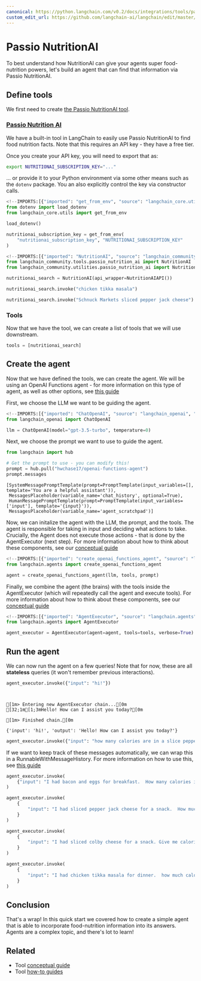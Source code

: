 ```yaml
---
canonical: https://python.langchain.com/v0.2/docs/integrations/tools/passio_nutrition_ai/
custom_edit_url: https://github.com/langchain-ai/langchain/edit/master/docs/docs/integrations/tools/passio_nutrition_ai.ipynb
---
```


# Passio NutritionAI

To best understand how NutritionAI can give your agents super food-nutrition powers, let's build an agent that can find that information via Passio NutritionAI.

## Define tools

We first need to create [the Passio NutritionAI tool](/docs/integrations/tools/passio_nutrition_ai).

### [Passio Nutrition AI](/docs/integrations/tools/passio_nutrition_ai)

We have a built-in tool in LangChain to easily use Passio NutritionAI to find food nutrition facts.
Note that this requires an API key - they have a free tier.

Once you create your API key, you will need to export that as:

```bash
export NUTRITIONAI_SUBSCRIPTION_KEY="..."
```

... or provide it to your Python environment via some other means such as the `dotenv` package.  You an also explicitly control the key via constructor calls.


```python
<!--IMPORTS:[{"imported": "get_from_env", "source": "langchain_core.utils", "docs": "https://api.python.langchain.com/en/latest/utils/langchain_core.utils.env.get_from_env.html", "title": "Passio NutritionAI"}]-->
from dotenv import load_dotenv
from langchain_core.utils import get_from_env

load_dotenv()

nutritionai_subscription_key = get_from_env(
    "nutritionai_subscription_key", "NUTRITIONAI_SUBSCRIPTION_KEY"
)
```


```python
<!--IMPORTS:[{"imported": "NutritionAI", "source": "langchain_community.tools.passio_nutrition_ai", "docs": "https://api.python.langchain.com/en/latest/tools/langchain_community.tools.passio_nutrition_ai.tool.NutritionAI.html", "title": "Passio NutritionAI"}, {"imported": "NutritionAIAPI", "source": "langchain_community.utilities.passio_nutrition_ai", "docs": "https://api.python.langchain.com/en/latest/utilities/langchain_community.utilities.passio_nutrition_ai.NutritionAIAPI.html", "title": "Passio NutritionAI"}]-->
from langchain_community.tools.passio_nutrition_ai import NutritionAI
from langchain_community.utilities.passio_nutrition_ai import NutritionAIAPI
```


```python
nutritionai_search = NutritionAI(api_wrapper=NutritionAIAPI())
```


```python
nutritionai_search.invoke("chicken tikka masala")
```


```python
nutritionai_search.invoke("Schnuck Markets sliced pepper jack cheese")
```

### Tools

Now that we have the tool, we can create a list of tools that we will use downstream.


```python
tools = [nutritionai_search]
```

## Create the agent

Now that we have defined the tools, we can create the agent. We will be using an OpenAI Functions agent - for more information on this type of agent, as well as other options, see [this guide](/docs/concepts#agents)

First, we choose the LLM we want to be guiding the agent.


```python
<!--IMPORTS:[{"imported": "ChatOpenAI", "source": "langchain_openai", "docs": "https://api.python.langchain.com/en/latest/chat_models/langchain_openai.chat_models.base.ChatOpenAI.html", "title": "Passio NutritionAI"}]-->
from langchain_openai import ChatOpenAI

llm = ChatOpenAI(model="gpt-3.5-turbo", temperature=0)
```

Next, we choose the prompt we want to use to guide the agent.


```python
from langchain import hub

# Get the prompt to use - you can modify this!
prompt = hub.pull("hwchase17/openai-functions-agent")
prompt.messages
```



```output
[SystemMessagePromptTemplate(prompt=PromptTemplate(input_variables=[], template='You are a helpful assistant')),
 MessagesPlaceholder(variable_name='chat_history', optional=True),
 HumanMessagePromptTemplate(prompt=PromptTemplate(input_variables=['input'], template='{input}')),
 MessagesPlaceholder(variable_name='agent_scratchpad')]
```


Now, we can initalize the agent with the LLM, the prompt, and the tools. The agent is responsible for taking in input and deciding what actions to take. Crucially, the Agent does not execute those actions - that is done by the AgentExecutor (next step). For more information about how to think about these components, see our [conceptual guide](/docs/concepts#agents)


```python
<!--IMPORTS:[{"imported": "create_openai_functions_agent", "source": "langchain.agents", "docs": "https://api.python.langchain.com/en/latest/agents/langchain.agents.openai_functions_agent.base.create_openai_functions_agent.html", "title": "Passio NutritionAI"}]-->
from langchain.agents import create_openai_functions_agent

agent = create_openai_functions_agent(llm, tools, prompt)
```

Finally, we combine the agent (the brains) with the tools inside the AgentExecutor (which will repeatedly call the agent and execute tools). For more information about how to think about these components, see our [conceptual guide](/docs/concepts#agents)


```python
<!--IMPORTS:[{"imported": "AgentExecutor", "source": "langchain.agents", "docs": "https://api.python.langchain.com/en/latest/agents/langchain.agents.agent.AgentExecutor.html", "title": "Passio NutritionAI"}]-->
from langchain.agents import AgentExecutor

agent_executor = AgentExecutor(agent=agent, tools=tools, verbose=True)
```

## Run the agent

We can now run the agent on a few queries! Note that for now, these are all **stateless** queries (it won't remember previous interactions).


```python
agent_executor.invoke({"input": "hi!"})
```
```output


[1m> Entering new AgentExecutor chain...[0m
[32;1m[1;3mHello! How can I assist you today?[0m

[1m> Finished chain.[0m
```


```output
{'input': 'hi!', 'output': 'Hello! How can I assist you today?'}
```



```python
agent_executor.invoke({"input": "how many calories are in a slice pepperoni pizza?"})
```

If we want to keep track of these messages automatically, we can wrap this in a RunnableWithMessageHistory. For more information on how to use this, see [this guide](/docs/how_to/message_history)


```python
agent_executor.invoke(
    {"input": "I had bacon and eggs for breakfast.  How many calories is that?"}
)
```


```python
agent_executor.invoke(
    {
        "input": "I had sliced pepper jack cheese for a snack.  How much protein did I have?"
    }
)
```


```python
agent_executor.invoke(
    {
        "input": "I had sliced colby cheese for a snack. Give me calories for this Schnuck Markets product."
    }
)
```


```python
agent_executor.invoke(
    {
        "input": "I had chicken tikka masala for dinner.  how much calories, protein, and fat did I have with default quantity?"
    }
)
```

## Conclusion

That's a wrap! In this quick start we covered how to create a simple agent that is able to incorporate food-nutrition information into its answers. Agents are a complex topic, and there's lot to learn!


## Related

- Tool [conceptual guide](/docs/concepts/#tools)
- Tool [how-to guides](/docs/how_to/#tools)